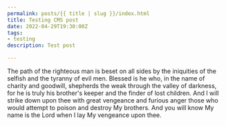 ```yaml
---
permalink: posts/{{ title | slug }}/index.html
title: Testing CMS post
date: 2022-04-29T19:30:00Z
tags:
- testing
description: Test post

---
```

The path of the righteous man is beset on all sides by the iniquities of the selfish and the tyranny of evil men. Blessed is he who, in the name of charity and goodwill, shepherds the weak through the valley of darkness, for he is truly his brother's keeper and the finder of lost children. And I will strike down upon thee with great vengeance and furious anger those who would attempt to poison and destroy My brothers. And you will know My name is the Lord when I lay My vengeance upon thee.